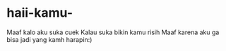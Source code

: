 # haii-kamu-
Maaf kalo aku suka cuek Kalau suka bikin kamu risih
Maaf karena aku ga bisa jadi yang kamh harapin:)
